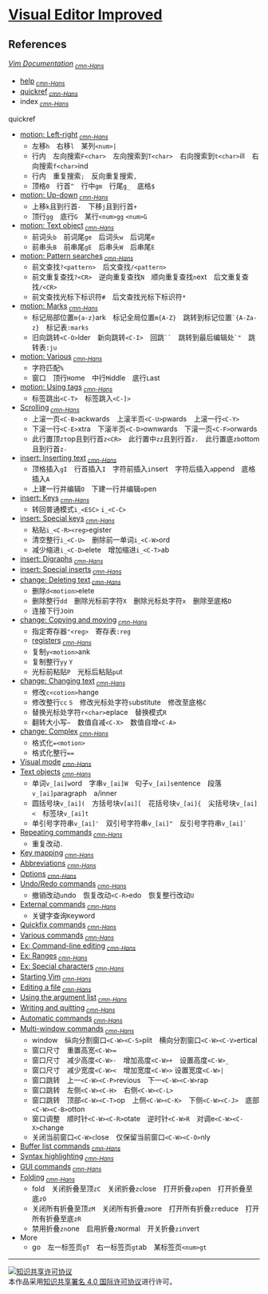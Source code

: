 # [Visual Editor Improved](http://vim.org/)

## References

[*Vim Documentation*](http://vimdoc.sourceforge.net)<sub> [*cmn-Hans*](http://vimcdoc.sourceforge.net)</sub>
+ [help](http://vimdoc.sourceforge.net/htmldoc/help.html)<sub> [*cmn-Hans*](http://vimcdoc.sourceforge.net/doc/help.html)</sub>
+ [quickref](http://vimdoc.sourceforge.net/htmldoc/quickref.html)<sub> [*cmn-Hans*](http://vimcdoc.sourceforge.net/doc/quickref.html)</sub>
+ index<sub> [*cmn-Hans*](http://vimcdoc.sourceforge.net/doc/index.html)</sub>

quickref
+ [motion: Left-right](http://vimdoc.sourceforge.net/htmldoc/quickref.html#Q_lr)<sub> [*cmn-Hans*](http://vimcdoc.sourceforge.net/doc/quickref.html#Q_lr)</sub>
    + 左移`h`　右移`l`　某列`<num>|`
    + 行内　左向搜索`F<char>`　左向搜索到`T<char>`　右向搜索到`t<char>`ill　右向搜索`f<char>`ind
    + 行内　重复搜索`;`　反向重复搜索`,`
    + 顶格`0`　行首`^`　行中`gm`　行尾`g_`　底格`$`
+ [motion: Up-down](http://vimdoc.sourceforge.net/htmldoc/quickref.html#Q_ud)<sub> [*cmn-Hans*](http://vimcdoc.sourceforge.net/doc/quickref.html#Q_ud)</sub>
    + 上移`k`且到行首`-`　下移`j`且到行首`+`
    + 顶行`gg`　底行`G`　某行`<num>gg` `<num>G`
+ [motion: Text object](http://vimdoc.sourceforge.net/htmldoc/quickref.html#Q_tm)<sub> [*cmn-Hans*](http://vimcdoc.sourceforge.net/doc/quickref.html#Q_tm)</sub>
    + 前词头`b`　前词尾`ge`　后词头`w`　后词尾`e`
    + 前串头`B`　前串尾`gE`　后串头`W`　后串尾`E`
+ [motion: Pattern searches](http://vimdoc.sourceforge.net/htmldoc/quickref.html#Q_pa)<sub> [*cmn-Hans*](http://vimcdoc.sourceforge.net/doc/quickref.html#Q_pa)</sub>
    + 前文查找`?<pattern>`　后文查找`/<pattern>`
    + 前文重复查找`?<CR>`　逆向重复查找`N`　顺向重复查找`n`ext　后文重复查找`/<CR>`
    + 前文查找光标下标识符`#`　后文查找光标下标识符`*`
+ [motion: Marks](http://vimdoc.sourceforge.net/htmldoc/quickref.html#Q_ma)<sub> [*cmn-Hans*](http://vimcdoc.sourceforge.net/doc/quickref.html#Q_ma)</sub>
    + 标记局部位置`m{a-z}`ark　标记全局位置`m{A-Z}`　跳转到标记位置`` `{A-Za-z} ``　标记表`:marks`
    + 旧向跳转`<C-O>`lder　新向跳转`<C-I>`　回跳``` `` ```　跳转到最后编辑处`` `" ``　跳转表`:ju`
+ [motion: Various](http://vimdoc.sourceforge.net/htmldoc/quickref.html#Q_vm)<sub> [*cmn-Hans*](http://vimcdoc.sourceforge.net/doc/quickref.html#Q_vm)</sub>
    + 字符匹配`%`
    + 窗口　顶行`H`ome　中行`M`iddle　底行`L`ast
+ [motion: Using tags](http://vimdoc.sourceforge.net/htmldoc/quickref.html#Q_ta)<sub> [*cmn-Hans*](http://vimcdoc.sourceforge.net/doc/quickref.html#Q_ta)</sub>
    + 标签跳出`<C-T>`　标签跳入`<C-]>`
+ [Scrolling](http://vimdoc.sourceforge.net/htmldoc/quickref.html#Q_sc)<sub> [*cmn-Hans*](http://vimcdoc.sourceforge.net/doc/quickref.html#Q_sc)</sub>
    + 上滚一页`<C-B>`ackwards　上滚半页`<C-U>`pwards　上滚一行`<C-Y>`
    + 下滚一行`<C-E>`xtra　下滚半页`<C-D>`ownwards　下滚一页`<C-F>`orwards
    + 此行置顶`zt`op且到行首`z<CR>`　此行置中`zz`且到行首`z.`　此行置底`zb`ottom且到行首`z-`
+ [insert: Inserting text](http://vimdoc.sourceforge.net/htmldoc/quickref.html#Q_in)<sub> [*cmn-Hans*](http://vimcdoc.sourceforge.net/doc/quickref.html#Q_in)</sub>
    + 顶格插入`gI`　行首插入`I`　字符前插入`i`nsert　字符后插入`a`ppend　底格插入`A`
    + 上建一行并编辑`O`　下建一行并编辑`o`pen
+ [insert: Keys](http://vimdoc.sourceforge.net/htmldoc/quickref.html#Q_ai)<sub> [*cmn-Hans*](http://vimcdoc.sourceforge.net/doc/quickref.html#Q_ai)</sub>
    + 转回普通模式`i_<ESC>` `i_<C-C>`
+ [insert: Special keys](http://vimdoc.sourceforge.net/htmldoc/quickref.html#Q_ss)<sub> [*cmn-Hans*](http://vimcdoc.sourceforge.net/doc/quickref.html#Q_ss)</sub>
    + 粘贴`i_<C-R><reg>`egister
    + 清空整行`i_<C-U>`　删除前一单词`i_<C-W>`ord
    + 减少缩进`i_<C-D>`elete　增加缩进`i_<C-T>`ab
+ [insert: Digraphs](http://vimdoc.sourceforge.net/htmldoc/quickref.html#Q_di)<sub> [*cmn-Hans*](http://vimcdoc.sourceforge.net/doc/quickref.html#Q_di)</sub>
+ [insert: Special inserts](http://vimdoc.sourceforge.net/htmldoc/quickref.html#Q_si)<sub> [*cmn-Hans*](http://vimcdoc.sourceforge.net/doc/quickref.html#Q_si)</sub>
+ [change: Deleting text](http://vimdoc.sourceforge.net/htmldoc/quickref.html#Q_de)<sub> [*cmn-Hans*](http://vimcdoc.sourceforge.net/doc/quickref.html#Q_de)</sub>
    + 删除`d<motion>`elete
    + 删除整行`dd`　删除光标前字符`X`　删除光标处字符`x`　删除至底格`D`
    + 连接下行`J`oin
+ [change: Copying and moving](http://vimdoc.sourceforge.net/htmldoc/quickref.html#Q_cm)<sub> [*cmn-Hans*](http://vimcdoc.sourceforge.net/doc/quickref.html#Q_cm)</sub>
    + 指定寄存器`"<reg>`　寄存表`:reg`
    + [registers](http://vimdoc.sourceforge.net/htmldoc/change.html#registers)<sub> [*cmn-Hans*](http://vimcdoc.sourceforge.net/doc/change.html#registers)</sub>
    + 复制`y<motion>`ank
    + 复制整行`yy` `Y`
    + 光标前粘贴`P`　光标后粘贴`p`ut
+ [change: Changing text](http://vimdoc.sourceforge.net/htmldoc/quickref.html#Q_ch)<sub> [*cmn-Hans*](http://vimcdoc.sourceforge.net/doc/quickref.html#Q_ch)</sub>
    + 修改`c<cotion>`hange
    + 修改整行`cc` `S`　修改光标处字符`s`ubstitute　修改至底格`C`
    + 替换光标处字符`r<char>`eplace　替换模式`R`
    + 翻转大小写`~`　数值自减`<C-X>`　数值自增`<C-A>`
+ [change: Complex](http://vimdoc.sourceforge.net/htmldoc/quickref.html#Q_co)<sub> [*cmn-Hans*](http://vimcdoc.sourceforge.net/doc/quickref.html#Q_co)</sub>
    + 格式化`=<motion>`
	+ 格式化整行`==`
+ [Visual mode](http://vimdoc.sourceforge.net/htmldoc/quickref.html#Q_vi)<sub> [*cmn-Hans*](http://vimcdoc.sourceforge.net/doc/quickref.html#Q_vi)</sub>
+ [Text objects](http://vimdoc.sourceforge.net/htmldoc/quickref.html#Q_to)<sub> [*cmn-Hans*](http://vimcdoc.sourceforge.net/doc/quickref.html#Q_to)</sub>
    + 单词`v_[ai]w`ord　字串`v_[ai]W`　句子`v_[ai]s`entence　段落`v_[ai]p`aragraph　a/inner
    + 圆括号块`v_[ai](`　方括号块`v[ai][`　花括号块`v_[ai]{`　尖括号块`v_[ai]<`　标签块`v_[ai]t`
    + 单引号字符串`v_[ai]'`　双引号字符串`v_[ai]"`　反引号字符串`` v_[ai]` ``
+ [Repeating commands](http://vimdoc.sourceforge.net/htmldoc/quickref.html#Q_re)<sub> [*cmn-Hans*](http://vimcdoc.sourceforge.net/doc/quickref.html#Q_re)</sub>
    + 重复改动`.`
+ [Key mapping](http://vimdoc.sourceforge.net/htmldoc/quickref.html#Q_km)<sub> [*cmn-Hans*](http://vimcdoc.sourceforge.net/doc/quickref.html#Q_km)</sub>
+ [Abbreviations](http://vimdoc.sourceforge.net/htmldoc/quickref.html#Q_ab)<sub> [*cmn-Hans*](http://vimcdoc.sourceforge.net/doc/quickref.html#Q_ab)</sub>
+ [Options](http://vimdoc.sourceforge.net/htmldoc/quickref.html#Q_op)<sub> [*cmn-Hans*](http://vimcdoc.sourceforge.net/doc/quickref.html#Q_op)</sub>
+ [Undo/Redo commands](http://vimdoc.sourceforge.net/htmldoc/quickref.html#Q_ur)<sub> [*cmn-Hans*](http://vimcdoc.sourceforge.net/doc/quickref.html#Q_ur)</sub>
    + 撤销改动`u`ndo　恢复改动`<C-R>`edo　恢复整行改动`U`
+ [External commands](http://vimdoc.sourceforge.net/htmldoc/quickref.html#Q_et)<sub> [*cmn-Hans*](http://vimcdoc.sourceforge.net/doc/quickref.html#Q_et)</sub>
    + 关键字查询`K`eyword
+ [Quickfix commands](http://vimdoc.sourceforge.net/htmldoc/quickref.html#Q_qf)<sub> [*cmn-Hans*](http://vimcdoc.sourceforge.net/doc/quickref.html#Q_qf)</sub>
+ [Various commands](http://vimdoc.sourceforge.net/htmldoc/quickref.html#Q_vc)<sub> [*cmn-Hans*](http://vimcdoc.sourceforge.net/doc/quickref.html#Q_vc)</sub>
+ [Ex: Command-line editing](http://vimdoc.sourceforge.net/htmldoc/quickref.html#Q_ce)<sub> [*cmn-Hans*](http://vimcdoc.sourceforge.net/doc/quickref.html#Q_ce)</sub>
+ [Ex: Ranges](http://vimdoc.sourceforge.net/htmldoc/quickref.html#Q_ra)<sub> [*cmn-Hans*](http://vimcdoc.sourceforge.net/doc/quickref.html#Q_ra)</sub>
+ [Ex: Special characters](http://vimdoc.sourceforge.net/htmldoc/quickref.html#Q_ex)<sub> [*cmn-Hans*](http://vimcdoc.sourceforge.net/doc/quickref.html#Q_ex)</sub>
+ [Starting Vim](http://vimdoc.sourceforge.net/htmldoc/quickref.html#Q_st)<sub> [*cmn-Hans*](http://vimcdoc.sourceforge.net/doc/quickref.html#Q_st)</sub>
+ [Editing a file](http://vimdoc.sourceforge.net/htmldoc/quickref.html#Q_ed)<sub> [*cmn-Hans*](http://vimcdoc.sourceforge.net/doc/quickref.html#Q_ed)</sub>
+ [Using the argument list](http://vimdoc.sourceforge.net/htmldoc/quickref.html#Q_fl)<sub> [*cmn-Hans*](http://vimcdoc.sourceforge.net/doc/quickref.html#Q_fl)</sub>
+ [Writing and quitting](http://vimdoc.sourceforge.net/htmldoc/quickref.html#Q_wq)<sub> [*cmn-Hans*](http://vimcdoc.sourceforge.net/doc/quickref.html#Q_wq)</sub>
+ [Automatic commands](http://vimdoc.sourceforge.net/htmldoc/quickref.html#Q_ac)<sub> [*cmn-Hans*](http://vimcdoc.sourceforge.net/doc/quickref.html#Q_ac)</sub>
+ [Multi-window commands](http://vimdoc.sourceforge.net/htmldoc/quickref.html#Q_wi)<sub> [*cmn-Hans*](http://vimcdoc.sourceforge.net/doc/quickref.html#Q_wi)</sub>
    + window　纵向分割窗口`<C-W><C-S>`plit　横向分割窗口`<C-W><C-V>`ertical
    + 窗口尺寸　重置高宽`<C-W>=`
    + 窗口尺寸　减少高度`<C-W>-`　增加高度`<C-W>+`　设置高度`<C-W>_`
    + 窗口尺寸　减少宽度`<C-W><`　增加宽度`<C-W>>`  设置宽度`<C-W>|`
    + 窗口跳转　上一`<C-W><C-P>`revious　下一`<C-W><C-W>`rap
    + 窗口跳转　左侧`<C-W><C-H>`　右侧`<C-W><C-L>`
    + 窗口跳转　顶部`<C-W><C-T>`op　上侧`<C-W><C-K>`　下侧`<C-W><C-J>`　底部`<C-W><C-B>`otton
    + 窗口调整　顺时针`<C-W><C-R>`otate　逆时针`<C-W>R`　对调e`<C-W><C-X>`change
    + 关闭当前窗口`<C-W>c`lose　仅保留当前窗口`<C-W><C-O>`nly
+ [Buffer list commands](http://vimdoc.sourceforge.net/htmldoc/quickref.html#Q_bu)<sub> [*cmn-Hans*](http://vimcdoc.sourceforge.net/doc/quickref.html#Q_bu)</sub>
+ [Syntax highlighting](http://vimdoc.sourceforge.net/htmldoc/quickref.html#Q_sy)<sub> [*cmn-Hans*](http://vimcdoc.sourceforge.net/doc/quickref.html#Q_sy)</sub>
+ [GUI commands](http://vimdoc.sourceforge.net/htmldoc/quickref.html#Q_gu)<sub> [*cmn-Hans*](http://vimcdoc.sourceforge.net/doc/quickref.html#Q_gu)</sub>
+ [Folding](http://vimdoc.sourceforge.net/htmldoc/quickref.html#Q_fo)<sub> [*cmn-Hans*](http://vimcdoc.sourceforge.net/doc/quickref.html#Q_fo)</sub>
    + fold　关闭折叠至顶`zC`　关闭折叠`zc`lose　打开折叠`zo`pen　打开折叠至底`zO`
    + 关闭所有折叠至顶`zM`　关闭所有折叠`zm`ore　打开所有折叠`zr`educe　打开所有折叠至底`zR`
    + 禁用折叠`zn`one　启用折叠`zN`ormal　开关折叠`zi`nvert
+ More
    + go　左一标签页`gT`　右一标签页`gt`ab　某标签页`<num>gt`

___
<a rel="license" href="http://creativecommons.org/licenses/by/4.0/"><img alt="知识共享许可协议" style="border-width:0" src="https://i.creativecommons.org/l/by/4.0/88x31.png" /></a><br />本作品采用<a rel="license" href="http://creativecommons.org/licenses/by/4.0/">知识共享署名 4.0 国际许可协议</a>进行许可。
